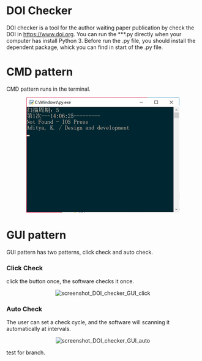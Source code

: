 # DOI Checker
DOI checker is a tool for the author waiting paper publication by check the DOI in <https://www.doi.org>.
You can run the ***.py directly when your computer has install Python 3. Before run the .py file, you should install the dependent package, whick you can find in start of the .py file.

# CMD pattern
CMD pattern runs in the terminal.
<div align=center><img src="https://raw.githubusercontent.com/S-Kee/DOI-Checker/master/cmd/screenshot_DOI_checker_cmd.png" width="400" height="300" alt="screenshot_DOI_checker_cmd"></div>

# GUI pattern
GUI pattern has two patterns, click check and auto check.

### Click Check
click the button once, the software checks it once.

<div align=center><img src="https://raw.githubusercontent.com/S-Kee/DOI-Checker/master/GUI/screenshot_DOI_checker_GUI_click.png" width="452" height="230" alt="screenshot_DOI_checker_GUI_click"></div>

### Auto Check
The user can set a check cycle, and the software will scanning it automatically at intervals.

<div align=center><img src="https://raw.githubusercontent.com/S-Kee/DOI-Checker/master/GUI/screenshot_DOI_checker_GUI_auto.png" width="452" height="230" alt="screenshot_DOI_checker_GUI_auto"></div>


test for branch.